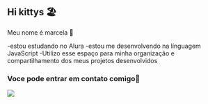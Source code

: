 ## Hi kittys 🏖️
Meu nome é marcela 🦋

-estou estudando no Alura
-estou me desenvolvendo na línguagem JavaScript
-Utilizo esse espaço para minha organização e compartilhamento dos meus projetos desenvolvidos

### Voce pode entrar em contato comigo🍬
![](https://media.tenor.com/6ZrCgdFco58AAAAj/happy.gif)
